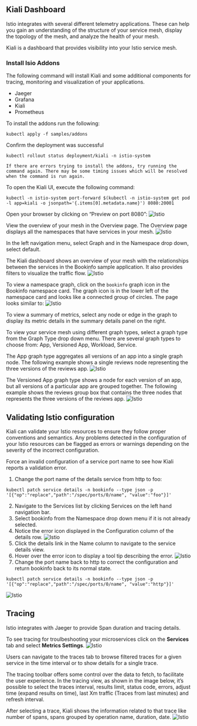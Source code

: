 ## Kiali Dashboard
Istio integrates with several different telemetry applications. These can help you gain an understanding of the structure of your service mesh, display the topology of the mesh, and analyze the health of your mesh.

Kiali is a dashboard that provides visibility into your Istio service mesh. 

### Install Isio Addons 
The following command will install Kiali and some additional components for tracing, monitoring and visualization of your applications. 
* Jaeger
* Grafana
* Kiali
* Prometheus

To install the addons run the following: 
```
kubectl apply -f samples/addons
```

Confirm the deployment was successful
```
kubectl rollout status deployment/kiali -n istio-system
```


    If there are errors trying to install the addons, try running the command again. There may be some timing issues which will be resolved when the command is run again. 

To open the Kiali UI, execute the following command:   
```
kubectl -n istio-system port-forward $(kubectl -n istio-system get pod -l app=kiali -o jsonpath='{.items[0].metadata.name}') 8080:20001
```

Open your browser by clicking on “Preview on port 8080”:
![Istio](../07-istio1/media/preview.png)

View the overview of your mesh in the Overview page. The Overview page displays all the namespaces that have services in your mesh.
![Istio](../07-istio1/media/kiali-overview-new.png)

In the left navigation menu, select Graph and in the Namespace drop down, select default.

The Kiali dashboard shows an overview of your mesh with the relationships between the services in the Bookinfo sample application. It also provides filters to visualize the traffic flow.
![Istio](../07-istio1/media/kiali-example2.png)

To view a namespace graph, click on the `bookinfo` graph icon in the Bookinfo namespace card. The graph icon is in the lower left of the namespace card and looks like a connected group of circles. The page looks similar to:
![Istio](../07-istio1/media/kiali-graph-new.png)

To view a summary of metrics, select any node or edge in the graph to display its metric details in the summary details panel on the right.

To view your service mesh using different graph types, select a graph type from the Graph Type drop down menu. There are several graph types to choose from: App, Versioned App, Workload, Service.

The App graph type aggregates all versions of an app into a single graph node. The following example shows a single reviews node representing the three versions of the reviews app.
![Istio](../07-istio1/media/kiali-app.png)

The Versioned App graph type shows a node for each version of an app, but all versions of a particular app are grouped together. The following example shows the reviews group box that contains the three nodes that represents the three versions of the reviews app.
![Istio](../07-istio1/media/kiali-versionedapp-new.png)

## Validating Istio configuration 
Kiali can validate your Istio resources to ensure they follow proper conventions and semantics. Any problems detected in the configuration of your Istio resources can be flagged as errors or warnings depending on the severity of the incorrect configuration.

Force an invalid configuration of a service port name to see how Kiali reports a validation error.

1. Change the port name of the details service from http to foo:
```
kubectl patch service details -n bookinfo --type json -p '[{"op":"replace","path":"/spec/ports/0/name", "value":"foo"}]'
```
2. Navigate to the Services list by clicking Services on the left hand navigation bar.
3. Select bookinfo from the Namespace drop down menu if it is not already selected.
4. Notice the error icon displayed in the Configuration column of the details row.
![Istio](../07-istio1/media/kiali-validate1-list.png)
5. Click the details link in the Name column to navigate to the service details view.
6. Hover over the error icon to display a tool tip describing the error.
![Istio](../07-istio1/media/kiali-validate2-errormsg.png)
7. Change the port name back to http to correct the configuration and return bookinfo back to its normal state.
```
kubectl patch service details -n bookinfo --type json -p '[{"op":"replace","path":"/spec/ports/0/name", "value":"http"}]'
```
![Istio](../07-istio1/media/kiali-validate3-ok.png)

## Tracing
Istio integrates with Jaeger to provide Span duration and tracing details. 

To see tracing for troulbeshooting your microservices click on the **Services** tab and select **Metrics Settings**.
![Istio](../07-istio1/media/traces-metrics-thumb-v1.22.0.png)

Users can navigate to the traces tab to browse filtered traces for a given service in the time interval or to show details for a single trace.

The tracing toolbar offers some control over the data to fetch, to facilitate the user experience. In the tracing view, as shown in the image below, it’s possible to select the traces interval, results limit, status code, errors, adjust time (expand results on time), last Xm traffic (Traces from last minutes) and refresh interval.

After selecting a trace, Kiali shows the information related to that trace like number of spans, spans grouped by operation name, duration, date.
![Istio](../07-istio1/media/traces-view-thumb-v1.22.0.png)


